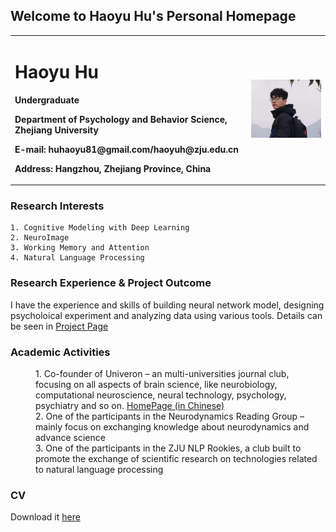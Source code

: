 ## Welcome to Haoyu Hu's Personal Homepage

<table border="0">
  <tr>
    <td width="75%">
      <h1>Haoyu Hu</h1>
      <p><b>Undergraduate</b></p>
      <p><b>Department of Psychology and Behavior Science, Zhejiang University</b></p>
      <p><b>E-mail: huhaoyu81@gmail.com/haoyuh@zju.edu.cn</b></p>
      <p><b>Address: Hangzhou, Zhejiang Province, China</b></p>
    </td>
    <td width="25%">
      <img src="/photo_self.jpg" width="100%">  
    </td>
  </tr>
</table>

### Research Interests
```
1. Cognitive Modeling with Deep Learning
2. NeuroImage
3. Working Memory and Attention
4. Natural Language Processing
```

### Research Experience & Project Outcome

I have the experience and skills of building neural network model, designing psycholoical experiment and analyzing data using various tools. Details can be seen in <a href="/index_Proj.html">Project Page</a>

### Academic Activities

<dl>
<dd>1. Co-founder of Univeron – an multi-universities journal club, focusing on all aspects of brain science, like neurobiology,
computational neuroscience, neural technology, psychology, psychiatry and so on.
  <a href="https://univeron.notion.site/univeron/Univeron-76ad788f215440b59b1ee1e369b9ca8d">HomePage (in Chinese)</a> </dd>
<dd>2. One of the participants in the Neurodynamics Reading Group – mainly focus on exchanging knowledge about
neurodynamics and advance science</dd>
<dd>3. One of the participants in the ZJU NLP Rookies, a club built to promote the exchange of scientific research on
technologies related to natural language processing</dd>
</dl>

### CV
Download it [here](Haoyu_Hu_CV_.pdf)
